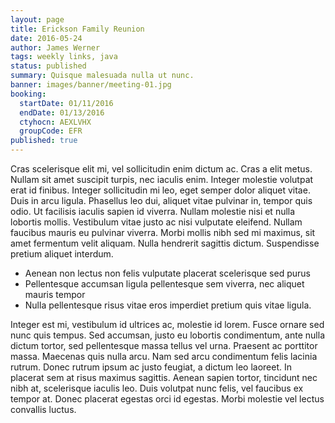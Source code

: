 ```yaml
---
layout: page
title: Erickson Family Reunion
date: 2016-05-24
author: James Werner
tags: weekly links, java
status: published
summary: Quisque malesuada nulla ut nunc.
banner: images/banner/meeting-01.jpg
booking:
  startDate: 01/11/2016
  endDate: 01/13/2016
  ctyhocn: AEXLVHX
  groupCode: EFR
published: true
---
```

Cras scelerisque elit mi, vel sollicitudin enim dictum ac. Cras a elit metus. Nullam sit amet suscipit turpis, nec iaculis enim. Integer molestie volutpat erat id finibus. Integer sollicitudin mi leo, eget semper dolor aliquet vitae. Duis in arcu ligula. Phasellus leo dui, aliquet vitae pulvinar in, tempor quis odio. Ut facilisis iaculis sapien id viverra. Nullam molestie nisi et nulla lobortis mollis. Vestibulum vitae justo ac nisi vulputate eleifend. Nullam faucibus mauris eu pulvinar viverra. Morbi mollis nibh sed mi maximus, sit amet fermentum velit aliquam. Nulla hendrerit sagittis dictum. Suspendisse pretium aliquet interdum.

* Aenean non lectus non felis vulputate placerat scelerisque sed purus
* Pellentesque accumsan ligula pellentesque sem viverra, nec aliquet mauris tempor
* Nulla pellentesque risus vitae eros imperdiet pretium quis vitae ligula.

Integer est mi, vestibulum id ultrices ac, molestie id lorem. Fusce ornare sed nunc quis tempus. Sed accumsan, justo eu lobortis condimentum, ante nulla dictum tortor, sed pellentesque massa tellus vel urna. Praesent ac porttitor massa. Maecenas quis nulla arcu. Nam sed arcu condimentum felis lacinia rutrum. Donec rutrum ipsum ac justo feugiat, a dictum leo laoreet. In placerat sem at risus maximus sagittis. Aenean sapien tortor, tincidunt nec nibh at, scelerisque iaculis leo. Duis volutpat nunc felis, vel faucibus ex tempor at. Donec placerat egestas orci id egestas. Morbi molestie vel lectus convallis luctus.
